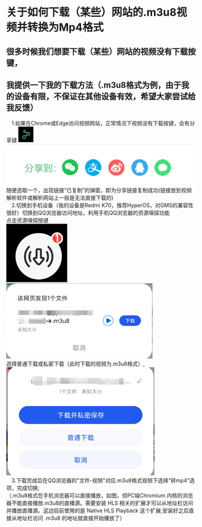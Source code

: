 # 关于如何下载（某些）网站的.m3u8视频并转换为Mp4格式
## 很多时候我们想要下载（某些）网站的视频没有下载按键，
## 我提供一下我的下载方法（.m3u8格式为例，由于我的设备有限，不保证在其他设备有效，希望大家尝试给我反馈）
&emsp;1.如果在Chrome或Edge访问视频网站，正常情况下视频没有下载按键，会有分享键 
![分享](分享.png)  
![分享键](分享键.png)  
随便选取一个，出现链接“已复制”的弹窗，即为分享链接复制成功(链接放到视频解析软件或解析网站上一般是无法直接下载的)  
&emsp;2.切换到手机设备（我的设备是Redmi K70，推荐HyperOS，对GMS的兼容性很好）切换到QQ浏览器访问地址，利用手机QQ浏览器的资源嗅探功能  
点击资源嗅探按键  
![资源嗅探按键](资源嗅探.png)  
![资源嗅探结果](资源嗅探结果.png)  
选择普通下载或私密下载（此时下载的视频为.m3u8格式）,  
![保存选项](保存选项.png)  
&emsp;3.下载完成后在QQ浏览器的"文件-视频"对应.m3u8格式视频下选择“转mp4”选项，完成切换;  
（.m3u8格式在手机浏览器可以直接播放，如图，但PC端Chromium 内核的浏览器不能直接播放.m3u8的直播源。需要安装 HLS 相关的扩展才可以从地址栏访问并播放直播源。这边目前使用的是 Native HLS Playback 这个扩展,安装好之后直接从地址栏访问 .m3u8 的地址就直接开始播放了）
